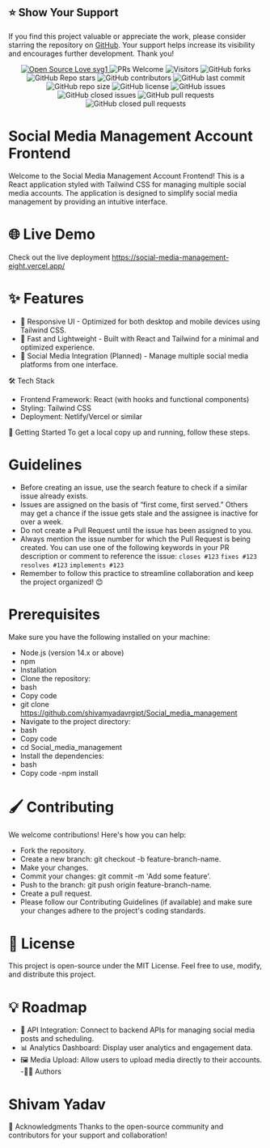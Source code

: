 ## ⭐️ Show Your Support
If you find this project valuable or appreciate the work, please consider starring the repository on [GitHub](https://github.com/shivamyadavrgipt). Your support helps increase its visibility and encourages further development. Thank you!
<div align="center">
  <p>
    <a href="https://github.com/shivamyadavrgipt/Social_media_management">
      <img src="https://badges.frapsoft.com/os/v1/open-source.svg?v=103" alt="Open Source Love svg1" />
    </a>
    <img src="https://img.shields.io/badge/PRs-welcome-brightgreen.svg?style=flat" alt="PRs Welcome" />
    <img src="https://api.visitorbadge.io/api/visitors?path=sk66641%2FAquaGuardians&countColor=%23263759&style=flat" alt="Visitors" />
    <img src="https://img.shields.io/github/forks/shivamyadavrgipt/Social_media_management" alt="GitHub forks" />
    <img src="https://img.shields.io/github/stars/shivamyadavrgipt/Social_media_management" alt="GitHub Repo stars" />
    <img src="https://img.shields.io/github/contributors/shivamyadavrgipt/Social_media_management" alt="GitHub contributors" />
    <img src="https://img.shields.io/github/last-commit/shivamyadavrgipt/Social_media_management" alt="GitHub last commit" />
    <img src="https://img.shields.io/github/repo-size/shivamyadavrgipt/Social_media_management" alt="GitHub repo size" />
    <img src="https://img.shields.io/github/license/shivamyadavrgipt/Social_media_management" alt="GitHub license" />
    <img src="https://img.shields.io/github/issues/shivamyadavrgipt/Social_media_management" alt="GitHub issues" />
    <img src="https://img.shields.io/github/issues-closed-raw/shivamyadavrgipt/Social_media_management" alt="GitHub closed issues" />
    <img src="https://img.shields.io/github/issues-pr/shivamyadavrgipt/Social_media_management" alt="GitHub pull requests" />
    <img src="https://img.shields.io/github/issues-pr-closed/shivamyadavrgipt/Social_media_management" alt="GitHub closed pull requests" />
  </p>
</div>

# Social Media Management Account Frontend
Welcome to the Social Media Management Account Frontend! This is a React application styled with Tailwind CSS for managing multiple social media accounts. The application is designed to simplify social media management by providing an intuitive interface.

# 🌐 Live Demo
Check out the live deployment https://social-media-management-eight.vercel.app/
# ✨ Features
- 📱 Responsive UI - Optimized for both desktop and mobile devices using Tailwind CSS.
- 🚀 Fast and Lightweight - Built with React and Tailwind for a minimal and optimized experience.
- 🔄 Social Media Integration (Planned) - Manage multiple social media platforms from one interface.

🛠️ Tech Stack
* Frontend Framework: React (with hooks and functional components)
* Styling: Tailwind CSS
* Deployment: Netlify/Vercel or similar

🚀 Getting Started
To get a local copy up and running, follow these steps.

# Guidelines

- Before creating an issue, use the search feature to check if a similar issue already exists.
- Issues are assigned on the basis of “first come, first served.” Others may get a chance if the issue gets stale and the assignee is inactive for over a week.
- Do not create a Pull Request until the issue has been assigned to you.
- Always mention the issue number for which the Pull Request is being created. You can use one of the following keywords in your PR description or comment to reference the issue:
`closes #123` `fixes #123` `resolves #123` `implements #123`
- Remember to follow this practice to streamline collaboration and keep the project organized! 😊

# Prerequisites
Make sure you have the following installed on your machine:

- Node.js (version 14.x or above)
- npm
- Installation
- Clone the repository:
- bash
- Copy code
- git clone https://github.com/shivamyadavrgipt/Social_media_management
- Navigate to the project directory:
- bash
- Copy code
- cd Social_media_management
- Install the dependencies:
- bash
- Copy code
-npm install

# 🖌️ Contributing
We welcome contributions! Here's how you can help:

- Fork the repository.
- Create a new branch: git checkout -b feature-branch-name.
- Make your changes.
- Commit your changes: git commit -m 'Add some feature'.
- Push to the branch: git push origin feature-branch-name.
- Create a pull request.
- Please follow our Contributing Guidelines (if available) and make sure your changes adhere to the project's coding standards.

# 📝 License
This project is open-source under the MIT License. Feel free to use, modify, and distribute this project.

# 💡 Roadmap
- 🔌 API Integration: Connect to backend APIs for managing social media posts and scheduling.
- 📊 Analytics Dashboard: Display user analytics and engagement data.
- 🖼️ Media Upload: Allow users to upload media directly to their accounts.
-👨‍💻 Authors
# Shivam Yadav
🙏 Acknowledgments
Thanks to the open-source community and contributors for your support and collaboration!
